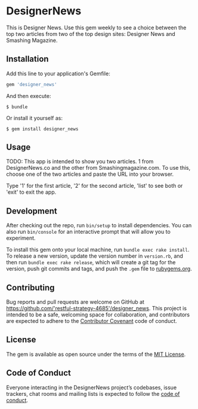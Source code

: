 # DesignerNews

This is Designer News. Use this gem weekly to see a choice between the top two articles from two of the top design sites:
Designer News and Smashing Magazine. 


## Installation

Add this line to your application's Gemfile:

```ruby
gem 'designer_news'
```

And then execute:

    $ bundle

Or install it yourself as:

    $ gem install designer_news

## Usage

TODO: This app is intended to show you two articles. 1 from DesignerNews.co and the other from Smashingmagazine.com.
To use this, choose one of the two articles and paste the URL into your browser.

Type '1' for the first article, '2' for the second article, 'list' to see both or 'exit' to exit the app.

## Development

After checking out the repo, run `bin/setup` to install dependencies. You can also run `bin/console` for an interactive prompt that will allow you to experiment.

To install this gem onto your local machine, run `bundle exec rake install`. To release a new version, update the version number in `version.rb`, and then run `bundle exec rake release`, which will create a git tag for the version, push git commits and tags, and push the `.gem` file to [rubygems.org](https://rubygems.org).

## Contributing

Bug reports and pull requests are welcome on GitHub at https://github.com/'restful-strategy-4685'/designer_news. This project is intended to be a safe, welcoming space for collaboration, and contributors are expected to adhere to the [Contributor Covenant](http://contributor-covenant.org) code of conduct.

## License

The gem is available as open source under the terms of the [MIT License](https://opensource.org/licenses/MIT).

## Code of Conduct

Everyone interacting in the DesignerNews project’s codebases, issue trackers, chat rooms and mailing lists is expected to follow the [code of conduct](https://github.com/'restful-strategy-4685'/designer_news/blob/master/CODE_OF_CONDUCT.md).

<!--Welcome to your new gem! In this directory, you'll find the files you need to be able to package up your Ruby library into a gem. Put your Ruby code in the file `lib/designer_news`. To experiment with that code, run `bin/console` for an interactive prompt.-->
